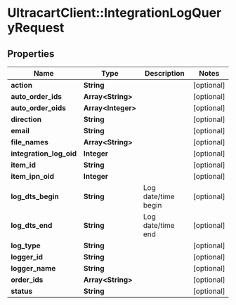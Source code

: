 # UltracartClient::IntegrationLogQueryRequest

## Properties
Name | Type | Description | Notes
------------ | ------------- | ------------- | -------------
**action** | **String** |  | [optional] 
**auto_order_ids** | **Array&lt;String&gt;** |  | [optional] 
**auto_order_oids** | **Array&lt;Integer&gt;** |  | [optional] 
**direction** | **String** |  | [optional] 
**email** | **String** |  | [optional] 
**file_names** | **Array&lt;String&gt;** |  | [optional] 
**integration_log_oid** | **Integer** |  | [optional] 
**item_id** | **String** |  | [optional] 
**item_ipn_oid** | **Integer** |  | [optional] 
**log_dts_begin** | **String** | Log date/time begin | [optional] 
**log_dts_end** | **String** | Log date/time end | [optional] 
**log_type** | **String** |  | [optional] 
**logger_id** | **String** |  | [optional] 
**logger_name** | **String** |  | [optional] 
**order_ids** | **Array&lt;String&gt;** |  | [optional] 
**status** | **String** |  | [optional] 


